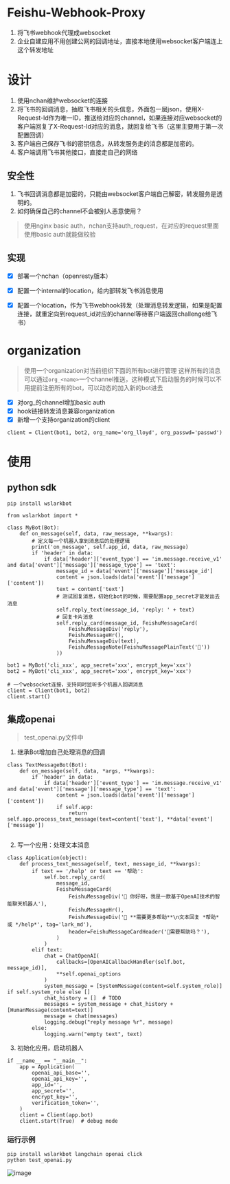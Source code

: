 # Feishu-Webhook-Proxy

1. 将飞书webhook代理成websocket
2. 企业自建应用不用创建公网的回调地址，直接本地使用websocket客户端连上这个转发地址


# 设计
1. 使用nchan维护websocket的连接
2. 将飞书的回调消息，抽取飞书相关的头信息，外面包一层json，使用X-Request-Id作为唯一ID，推送给对应的channel，如果连接对应websocket的客户端回复了X-Request-Id对应的消息，就回复给飞书（这里主要用于第一次配置回调）
3. 客户端自己保存飞书的密钥信息，从转发服务走的消息都是加密的。
4. 客户端调用飞书其他接口，直接走自己的网络

## 安全性
1. 飞书回调消息都是加密的，只能由websocket客户端自己解密，转发服务是透明的。
2. 如何确保自己的channel不会被别人恶意使用？
> 使用nginx basic auth，nchan支持auth_request，在对应的request里面使用basic auth就能做校验  


## 实现
- [x] 部署一个nchan（openresty版本）
- [x] 配置一个internal的location，给内部转发飞书消息使用
- [x] 配置一个location，作为飞书webhook转发（处理消息转发逻辑，如果是配置连接，就重定向到request_id对应的channel等待客户端返回challenge给飞书）


# organization
> 使用一个organization对当前组织下面的所有bot进行管理
> 这样所有的消息可以通过`org_<name>`一个channel推送，这种模式下启动服务的时候可以不用提前注册所有的bot，可以动态的加入新的bot进去
- [x] 对org_<name>的channel增加basic auth
- [x] hook链接转发消息兼容organization
- [x] 新增一个支持organization的client

```
client = Client(bot1, bot2, org_name='org_lloyd', org_passwd='passwd')
```


# 使用

## python sdk
```
pip install wslarkbot

from wslarkbot import *

class MyBot(Bot):
    def on_message(self, data, raw_message, **kwargs):
        # 定义每一个机器人拿到消息后的处理逻辑
        print('on_message', self.app_id, data, raw_message)
        if 'header' in data:
            if data['header']['event_type'] == 'im.message.receive_v1' and data['event']['message']['message_type'] == 'text':
                message_id = data['event']['message']['message_id']
                content = json.loads(data['event']['message']['content'])
                text = content['text']
                # 测试回复消息，初始化bot的时候，需要配置app_secret才能发出去消息
                self.reply_text(message_id, 'reply: ' + text)
                # 回复卡片消息
                self.reply_card(message_id, FeishuMessageCard(
                    FeishuMessageDiv('reply'),
                    FeishuMessageHr(),
                    FeishuMessageDiv(text),
                    FeishuMessageNote(FeishuMessagePlainText('🤖'))
                ))

bot1 = MyBot('cli_xxx', app_secret='xxx', encrypt_key='xxx')
bot2 = MyBot('cli_xxx', app_secret='xxx', encrypt_key='xxx')

# 一个websocket连接，支持同时监听多个机器人回调消息
client = Client(bot1, bot2)
client.start()
```

## 集成openai
> test_openai.py文件中
1. 继承Bot增加自己处理消息的回调
```
class TextMessageBot(Bot):
    def on_message(self, data, *args, **kwargs):
        if 'header' in data:
            if data['header']['event_type'] == 'im.message.receive_v1' and data['event']['message']['message_type'] == 'text':
                content = json.loads(data['event']['message']['content'])
                if self.app:
                    return self.app.process_text_message(text=content['text'], **data['event']['message'])


```
2. 写一个应用：处理文本消息
```
class Application(object):
    def process_text_message(self, text, message_id, **kwargs):
        if text == '/help' or text == '帮助':
            self.bot.reply_card(
                message_id,
                FeishuMessageCard(
                    FeishuMessageDiv('👋 你好呀，我是一款基于OpenAI技术的智能聊天机器人'),
                    FeishuMessageHr(),
                    FeishuMessageDiv('🎒 **需要更多帮助**\n文本回复 *帮助* 或 */help*', tag='lark_md'),
                    header=FeishuMessageCardHeader('🎒需要帮助吗？'),
                )
            )
        elif text:
            chat = ChatOpenAI(
                callbacks=[OpenAICallbackHandler(self.bot, message_id)],
                **self.openai_options
            )
            system_message = [SystemMessage(content=self.system_role)] if self.system_role else []
            chat_history = []  # TODO
            messages = system_message + chat_history + [HumanMessage(content=text)]
            message = chat(messages)
            logging.debug("reply message %r", message)
        else:
            logging.warn("empty text", text)
```
3. 初始化应用，启动机器人
```
if __name__ == "__main__":
    app = Application(
        openai_api_base='',
        openai_api_key='',
        app_id='',
        app_secret='',
        encrypt_key='',
        verification_token='',
    )
    client = Client(app.bot)
    client.start(True)  # debug mode

```

### 运行示例
```
pip install wslarkbot langchain openai click
python test_openai.py
```
![image](https://github.com/ConnectAI-E/Feishu-Webhook-Proxy/assets/1826685/531c8ff5-3b46-4c15-9600-e02dae55cee2)



